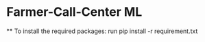 # Farmer-Call-Center ML

** To install the required packages: run
    pip install -r requirement.txt
